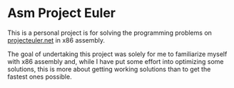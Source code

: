 # Asm Project Euler

This is a personal project is for solving the programming problems on [projecteuler.net](https://projecteuler.net/archives) in x86 assembly.

The goal of undertaking this project was solely for me to familiarize myself with x86 assembly and, while I have put some effort into optimizing some solutions, this is more about getting working solutions than to get the fastest ones possible.
